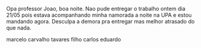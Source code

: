Opa professor Joao, boa noite. Nao pude entregar o trabalho ontem dia 21/05 pois estava acompanhando minha namorada a noite
na UPA e estou mandando agora. Desculpa a demora pra entregar mas melhor atrasado do que nada.

marcelo carvalho tavares filho
carlos eduardo

